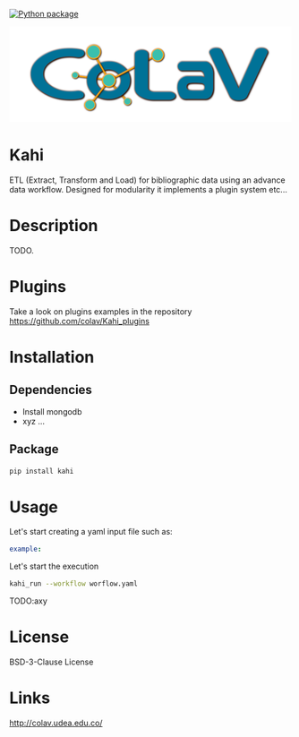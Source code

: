 [![Python package](https://github.com/colav-playground/Kahi/actions/workflows/python-package.yml/badge.svg)](https://github.com/colav-playground/Kahi/actions/workflows/python-package.yml)
<center><img src="https://raw.githubusercontent.com/colav/colav.github.io/master/img/Logo.png"/></center>

# Kahi
ETL (Extract, Transform and Load) for bibliographic data using an advance data workflow.
Designed for modularity it implements a plugin system etc... 

# Description
TODO.

# Plugins
Take a look on plugins examples in the repository
https://github.com/colav/Kahi_plugins 

# Installation

## Dependencies
* Install mongodb
* xyz ...


## Package
`pip install kahi`

# Usage

Let's start creating a yaml input file such as:
```.yaml
example:

```

Let's start the execution
```.sh
kahi_run --workflow worflow.yaml
```


TODO:axy

# License
BSD-3-Clause License 

# Links
http://colav.udea.edu.co/



